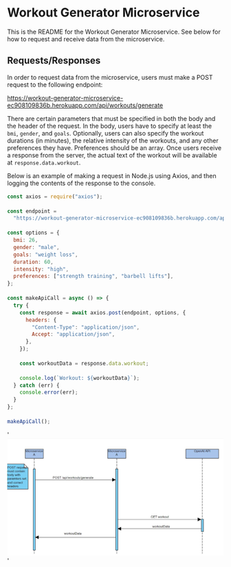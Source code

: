 # Workout Generator Microservice

This is the README for the Workout Generator Microservice. See below for how to request and receive data from the microservice.

## Requests/Responses

In order to request data from the microservice, users must make a POST request to the following endpoint:

https://workout-generator-microservice-ec908109836b.herokuapp.com/api/workouts/generate

There are certain parameters that must be specified in both the body and the header of the request. In the body, users have to specify at least the `bmi`, `gender`, and `goals`. Optionally, users can also specify the workout durations (in minutes), the relative intensity of the workouts, and any other preferences they have. Preferences should be an array. Once users receive a response from the server, the actual text of the workout will be available at `response.data.workout`.

Below is an example of making a request in Node.js using Axios, and then logging the contents of the response to the console.

```javascript
const axios = require("axios");

const endpoint =
  "https://workout-generator-microservice-ec908109836b.herokuapp.com/api/workouts/generate";

const options = {
  bmi: 26,
  gender: "male",
  goals: "weight loss",
  duration: 60,
  intensity: "high",
  preferences: ["strength training", "barbell lifts"],
};

const makeApiCall = async () => {
  try {
    const response = await axios.post(endpoint, options, {
      headers: {
        "Content-Type": "application/json",
        Accept: "application/json",
      },
    });

    const workoutData = response.data.workout;

    console.log(`Workout: ${workoutData}`);
  } catch (err) {
    console.error(err);
  }
};

makeApiCall();
```

'![UML Diagram](./public/umlDigram.JPG)'
